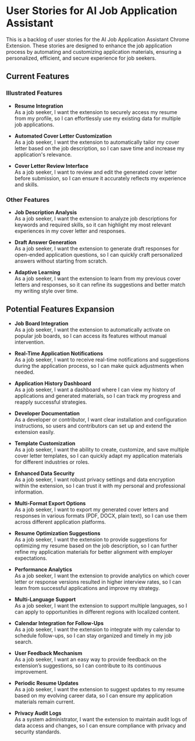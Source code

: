# User Stories for AI Job Application Assistant

This is a backlog of user stories for the AI Job Application Assistant Chrome Extension. These stories are designed to enhance the job application process by automating and customizing application materials, ensuring a personalized, efficient, and secure experience for job seekers.

## Current Features

### Illustrated Features

- **Resume Integration**  
  As a job seeker, I want the extension to securely access my resume from my profile, so I can effortlessly use my existing data for multiple job applications.

- **Automated Cover Letter Customization**  
  As a job seeker, I want the extension to automatically tailor my cover letter based on the job description, so I can save time and increase my application's relevance.

- **Cover Letter Review Interface**  
  As a job seeker, I want to review and edit the generated cover letter before submission, so I can ensure it accurately reflects my experience and skills.

### Other Features

- **Job Description Analysis**  
  As a job seeker, I want the extension to analyze job descriptions for keywords and required skills, so it can highlight my most relevant experiences in my cover letter and responses.

- **Draft Answer Generation**  
  As a job seeker, I want the extension to generate draft responses for open-ended application questions, so I can quickly craft personalized answers without starting from scratch.

- **Adaptive Learning**  
  As a job seeker, I want the extension to learn from my previous cover letters and responses, so it can refine its suggestions and better match my writing style over time.

## Potential Features Expansion

- **Job Board Integration**  
  As a job seeker, I want the extension to automatically activate on popular job boards, so I can access its features without manual intervention.

- **Real-Time Application Notifications**  
  As a job seeker, I want to receive real-time notifications and suggestions during the application process, so I can make quick adjustments when needed.

- **Application History Dashboard**  
  As a job seeker, I want a dashboard where I can view my history of applications and generated materials, so I can track my progress and reapply successful strategies.

- **Developer Documentation**  
  As a developer or contributor, I want clear installation and configuration instructions, so users and contributors can set up and extend the extension easily.

- **Template Customization**  
  As a job seeker, I want the ability to create, customize, and save multiple cover letter templates, so I can quickly adapt my application materials for different industries or roles.

- **Enhanced Data Security**  
  As a job seeker, I want robust privacy settings and data encryption within the extension, so I can trust it with my personal and professional information.

- **Multi-Format Export Options**  
  As a job seeker, I want to export my generated cover letters and responses in various formats (PDF, DOCX, plain text), so I can use them across different application platforms.

- **Resume Optimization Suggestions**  
  As a job seeker, I want the extension to provide suggestions for optimizing my resume based on the job description, so I can further refine my application materials for better alignment with employer expectations.

- **Performance Analytics**  
  As a job seeker, I want the extension to provide analytics on which cover letter or response versions resulted in higher interview rates, so I can learn from successful applications and improve my strategy.

- **Multi-Language Support**  
  As a job seeker, I want the extension to support multiple languages, so I can apply to opportunities in different regions with localized content.

- **Calendar Integration for Follow-Ups**  
  As a job seeker, I want the extension to integrate with my calendar to schedule follow-ups, so I can stay organized and timely in my job search.

- **User Feedback Mechanism**  
  As a job seeker, I want an easy way to provide feedback on the extension’s suggestions, so I can contribute to its continuous improvement.

- **Periodic Resume Updates**  
  As a job seeker, I want the extension to suggest updates to my resume based on my evolving career data, so I can ensure my application materials remain current.

- **Privacy Audit Logs**  
  As a system administrator, I want the extension to maintain audit logs of data access and changes, so I can ensure compliance with privacy and security standards.
